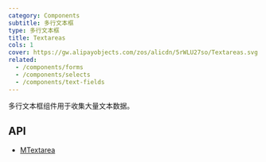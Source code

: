 ```yaml
---
category: Components
subtitle: 多行文本框
type: 多行文本框
title: Textareas
cols: 1
cover: https://gw.alipayobjects.com/zos/alicdn/5rWLU27so/Textareas.svg
related:
  - /components/forms
  - /components/selects
  - /components/text-fields
---
```


多行文本框组件用于收集大量文本数据。

## API

- [MTextarea](/api/MTextarea)